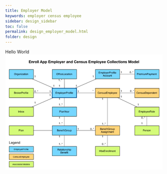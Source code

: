 ```yaml
---
title: Employer Model
keywords: employer census employee
sidebar: design_sidebar
toc: false
permalink: design_employer_model.html
folder: design
---
```

Hello World
![employer](/images/enroll_app_employer_and_census_employee_collection_model.png)